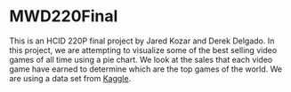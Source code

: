 # MWD220Final

This is an HCID 220P final project by Jared Kozar and Derek Delgado. In this project, we are attempting to visualize some of the best selling video games of all time using a pie chart. We look at the sales that each video game have earned to determine which are the top games of the world. We are using a data set from [Kaggle](https://www.kaggle.com/datasets/gregorut/videogamesales).
